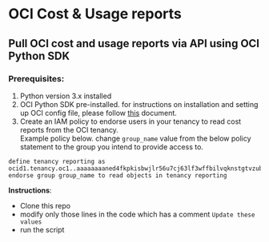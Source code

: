 # OCI Cost & Usage reports 
## Pull OCI cost and usage reports via API using OCI Python SDK

### Prerequisites:
1. Python version 3.x installed
2. OCI Python SDK pre-installed. for instructions on installation and setting up OCI config file, please follow [this](https://oracle-cloud-infrastructure-python-sdk.readthedocs.io/en/latest/installation.html) document.
2. Create an IAM policy to endorse users in your tenancy to read cost reports from the OCI tenancy.<br> 
Example policy below. change `group_name` value from the below policy statement to the group you intend to provide access to.
```
define tenancy reporting as ocid1.tenancy.oc1..aaaaaaaaned4fkpkisbwjlr56u7cj63lf3wffbilvqknstgtvzub7vhqkggq
endorse group group_name to read objects in tenancy reporting
```


**Instructions**:
- Clone this repo
- modify only those lines in the code which has a comment `Update these values`
- run the script

